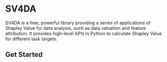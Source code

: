 # SV4DA

SV4DA is a free, powerful library providing a series of applications of Shapley Value for data analysis, such as data valuation and feature attribution. It provides high-level APIs in Python to calculate Shapley Value for different task targets.

## Get Started